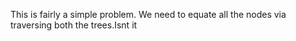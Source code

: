 This is fairly a simple problem. We need to equate all the nodes via traversing both the trees.Isnt it